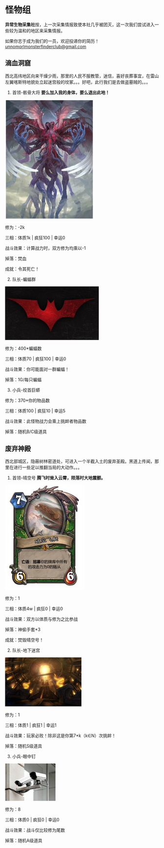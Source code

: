 # 怪物组

**异常生物采集社**按，上一次采集情报致使本社几乎被团灭，这一次我们尝试进入一些较为温和的地区来采集情报。

如果你志于成为我们的一员，欢迎投递你的简历！
<a href="mailto:unnomorlmonsterfinderclub@gmail.com">unnomorlmonsterfinderclub@gmail.com</a>


## 滴血洞窟

西北高纬地区向来干燥少雨，那里的人民不服教管，迷信，喜好丧葬事宜，在雷山左翼喀斯特地貌处立起迷宫般的坟冢。。。好吧，此行我们是去做盗墓贼的。。。

1. 首领-骸骨大将 **要么加入我的身体，要么退出此地！**

<img src="img/image-20200605120710416.png" alt="image-20200605120710416" style="zoom:50%;" />

修为：-2k

三相：体质1k | 疯狂100 | 幸运0

战斗效果：计算战力时，双方修为均乘以-1

掉落：焚血

成就：令其死亡！

2. 队长-蝙蝠群

![image-20200605120910023](img/image-20200605120910023.png)

修为：400*蝙蝠数

三相：体质70 | 疯狂100 | 幸运0

战斗效果：你可能面对一群蝙蝠！

掉落：1G/每只蝙蝠

3. 小兵-绞首巨蟒

修为：370*你的物品数

三相：体质100 | 疯狂10 | 幸运5

战斗效果：此怪物战力会乘上挑衅者物品数

掉落：随机B/C级道具

## 废弃神殿

西北部城区，隐蔽树林密道处，可进入一个半截入土的废弃圣殿。黑道上传闻，那里在进行一些足以推翻当局的大动作。。。

1. 首领-晴空号 **腾飞时耸入云霄，陨落时大地震颤。**

<img src="img/c73972ee3d6d55fb3cabd35f61224f4a21a4dd8d.jpg" alt="img" style="zoom:50%;" />

修为：1

三相：体质4w | 疯狂0 | 幸运0

战斗效果：双方以体质与修为之比参战

掉落：神偷手套*3

成就：焚毁晴空号！

2. 队长-地下迷宫

<img src="img/u=2413865251,2261394738&amp;fm=26&amp;gp=0.jpg" alt="img" style="zoom:50%;" />

修为：1

三相：体质1 | 疯狂1 | 幸运1

战斗效果：玩家必败！除非这是你第7*k（k∈N）次挑衅！

掉落：随机S级道具

3. 小兵-眼中钉

<img src="img/u=3534491407,3696375016&amp;fm=26&amp;gp=0.jpg" alt="img" style="zoom:33%;" />

修为：8

三相：体质0 | 疯狂0 | 幸运0

战斗效果：战斗仅比较修为尾数

掉落：随机A级道具

